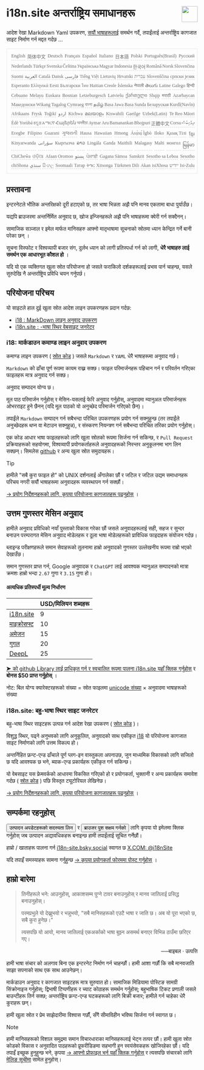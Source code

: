 <h1 style="display:flex;justify-content:space-between">i18n.site अन्तर्राष्ट्रिय समाधानहरू<img src="//p.3ti.site/logo.svg" style="user-select:none;margin-top:-1px;width:42px"></h1>

आदेश रेखा Markdown Yaml उपकरण, [सयौं भाषाहरूलाई](/i18/LANG_CODE) समर्थन गर्दै, तपाईंलाई अन्तर्राष्ट्रिय कागजात साइट निर्माण गर्न मद्दत गर्दछ ...

<pre class="langli" style="display:flex;flex-wrap:wrap;background:transparent;border:1px solid #eee;font-size:12px;box-shadow:0 0 3px inset #eee;padding:12px 5px 4px 12px;justify-content:space-between;"><style>pre.langli i{font-weight:300;font-family:s;margin-right:2px;margin-bottom:8px;font-style:normal;color:#666;border-bottom:1px dashed #ccc;}</style><i>English</i><i>简体中文</i><i>Deutsch</i><i>Français</i><i>Español</i><i>Italiano</i><i>日本語</i><i>Polski</i><i>Português(Brasil)</i><i>Русский</i><i>Nederlands</i><i>Türkçe</i><i>Svenska</i><i>Čeština</i><i>Українська</i><i>Magyar</i><i>Indonesia</i><i>한국어</i><i>Română</i><i>Norsk</i><i>Slovenčina</i><i>Suomi</i><i>العربية</i><i>Català</i><i>Dansk</i><i>فارسی</i><i>Tiếng Việt</i><i>Lietuvių</i><i>Hrvatski</i><i>עברית</i><i>Slovenščina</i><i>српски језик</i><i>Esperanto</i><i>Ελληνικά</i><i>Eesti</i><i>Български</i><i>ไทย</i><i>Haitian Creole</i><i>Íslenska</i><i>नेपाली</i><i>తెలుగు</i><i>Latine</i><i>Galego</i><i>हिन्दी</i><i>Cebuano</i><i>Melayu</i><i>Euskara</i><i>Bosnian</i><i>Letzeburgesch</i><i>Latviešu</i><i>ქართული</i><i>Shqip</i><i>मराठी</i><i>Azərbaycan</i><i>Македонски</i><i>Wikang Tagalog</i><i>Cymraeg</i><i>বাংলা</i><i>தமிழ்</i><i>Basa Jawa</i><i>Basa Sunda</i><i>Беларуская</i><i>Kurdî(Navîn)</i><i>Afrikaans</i><i>Frysk</i><i>Toğikī</i><i>اردو</i><i>Kichwa</i><i>മലയാളം</i><i>Kiswahili</i><i>Gaeilge</i><i>Uzbek(Latin)</i><i>Te Reo Māori</i><i>Èdè Yorùbá</i><i>ಕನ್ನಡ</i><i>አማርኛ</i><i>Հայերեն</i><i>অসমীয়া</i><i>Aymar Aru</i><i>Bamanankan</i><i>Bhojpuri</i><i>正體中文</i><i>Corsu</i><i>ދިވެހިބަސް</i><i>Eʋegbe</i><i>Filipino</i><i>Guarani</i><i>ગુજરાતી</i><i>Hausa</i><i>Hawaiian</i><i>Hmong</i><i>Ásụ̀sụ́ Ìgbò</i><i>Iloko</i><i>Қазақ Тілі</i><i>ខ្មែរ</i><i>Kinyarwanda</i><i>سۆرانی</i><i>Кыргызча</i><i>ລາວ</i><i>Lingála</i><i>Ganda</i><i>Maithili</i><i>Malagasy</i><i>Malti</i><i>монгол</i><i>မြန်မာ</i><i>ChiCheŵa</i><i>ଓଡ଼ିଆ</i><i>Afaan Oromoo</i><i>پښتو</i><i>ਪੰਜਾਬੀ</i><i>Gagana Sāmoa</i><i>Sanskrit</i><i>Sesotho sa Leboa</i><i>Sesotho</i><i>chiShona</i><i>سنڌي</i><i>සිංහල</i><i>Soomaali</i><i>Татар</i><i>ትግር</i><i>Xitsonga</i><i>Türkmen Dili</i><i>Akan</i><i>isiXhosa</i><i>ייִדיש</i><i>Isi-Zulu</i></pre>

## प्रस्तावना

इन्टरनेटले भौतिक अन्तरिक्षको दूरी हटाएको छ, तर भाषा भिन्नता अझै पनि मानव एकतामा बाधा पुर्याउँछ।

यद्यपि ब्राउजरमा अन्तर्निर्मित अनुवाद छ, खोज इन्जिनहरूले अझै पनि भाषाहरूमा क्वेरी गर्न सक्दैनन्।

सामाजिक सञ्जाल र इमेल मार्फत मानिसहरु आफ्नो मातृभाषामा सूचनाको स्रोतमा ध्यान केन्द्रित गर्ने बानी परेका छन् ।

सूचना विस्फोट र विश्वव्यापी बजार संग, दुर्लभ ध्यान को लागी प्रतिस्पर्धा गर्न को लागी, **धेरै भाषाहरु लाई समर्थन एक आधारभूत कौशल हो** ।

यदि यो एक व्यक्तिगत खुला स्रोत परियोजना हो जसले फराकिलो दर्शकहरूलाई प्रभाव पार्न चाहन्छ, यसले सुरुदेखि नै अन्तर्राष्ट्रिय प्रविधि चयन गर्नुपर्छ।

## <a rel=id href="#project" id="project"></a> परियोजना परिचय

यो साइटले हाल दुई खुला स्रोत आदेश लाइन उपकरणहरू प्रदान गर्दछ:

* [i18 : MarkDown लाइन अनुवाद उपकरण](/i18/feature)
* [i18n.site : -भाषा स्थिर वेबसाइट जनरेटर](/i18n.site)

### <a rel=id href="#i18" id="i18"></a> i18: मार्कडाउन कमाण्ड लाइन अनुवाद उपकरण

कमाण्ड लाइन उपकरण ( [स्रोत कोड](https://github.com/i18n-site/rust/tree/main/i18) ) जसले `Markdown` र `YAML` धेरै भाषाहरूमा अनुवाद गर्छ।

`Markdown` को ढाँचा पूर्ण रूपमा कायम राख्न सक्छ। फाइल परिमार्जनहरू पहिचान गर्न र परिवर्तन गरिएका फाइलहरू मात्र अनुवाद गर्न सक्छ।

अनुवाद सम्पादन योग्य छ।

मूल पाठ परिमार्जन गर्नुहोस् र मेसिन-यसलाई फेरि अनुवाद गर्नुहोस्, अनुवादमा म्यानुअल परिमार्जनहरू ओभरराइट हुने छैनन् (यदि मूल पाठको यो अनुच्छेद परिमार्जन गरिएको छैन)।

तपाईंले `Markdown` सम्पादन गर्न सबैभन्दा परिचित उपकरणहरू प्रयोग गर्न सक्नुहुन्छ (तर तपाईंले अनुच्छेदहरू थप्न वा मेटाउन सक्नुहुन्न), र संस्करण नियन्त्रण गर्न सबैभन्दा परिचित तरिका प्रयोग गर्नुहोस्।

एक कोड आधार भाषा फाइलहरूको लागि खुला स्रोतको रूपमा सिर्जना गर्न सकिन्छ, र `Pull Request` प्रक्रियाहरूको सहयोगमा, विश्वव्यापी प्रयोगकर्ताहरूले अनुवादहरूको निरन्तर अनुकूलनमा भाग लिन सक्छन्। सिमलेस [github](//github.com) र अन्य खुला स्रोत समुदायहरू।

> [!TIP]
> हामीले "सबै कुरा फाइल हो" को UNIX दर्शनलाई अँगालेका छौं र जटिल र जटिल उद्यम समाधानहरू परिचय नगरी सयौं भाषाहरूमा अनुवादहरू व्यवस्थापन गर्न सक्छौं।

[→ प्रयोग निर्देशनहरूको लागि, कृपया परियोजना कागजातहरू पढ्नुहोस्](/i18) ।

## उत्तम गुणस्तर मेसिन अनुवाद

हामीले अनुवाद प्रविधिको नयाँ पुस्ताको विकास गरेका छौं जसले अनुवादहरूलाई सही, सहज र सुन्दर बनाउन परम्परागत मेसिन अनुवाद मोडेलहरू र ठूला भाषा मोडेलहरूको प्राविधिक फाइदाहरू संयोजन गर्दछ।

ब्लाइन्ड परीक्षणहरूले समान सेवाहरूको तुलनामा हाम्रो अनुवादको गुणस्तर उल्लेखनीय रूपमा राम्रो भएको देखाउँछ।

समान गुणस्तर प्राप्त गर्न, Google अनुवादक र `ChatGPT` लाई आवश्यक म्यानुअल सम्पादनको मात्रा क्रमशः हाम्रो भन्दा `2.67` गुणा र `3.15` गुणा हो।

#### <a rel=id href="#price" id="price"></a> अत्यधिक प्रतिस्पर्धी मूल्य निर्धारण

|                                                                                   | USD/मिलियन शब्दहरू |
| --------------------------------------------------------------------------------- | ------------- |
| [i18n.site](https://i18n.site)                                                    | 9             |
| [माइक्रोसफ्ट](https://azure.microsoft.com/pricing/details/cognitive-services/translator) | 10            |
| [अमेजन](https://aws.amazon.com/translate/pricing)                                | 15            |
| [गुगल](https://cloud.google.com/translate/pricing)                                | 20            |
| [DeepL](https://www.deepl.com/zh/pro#developer)                                  | 25            |

[➤ को github Library लाई प्राधिकृत गर्न र स्वचालित रूपमा पालना i18n.site यहाँ क्लिक गर्नुहोस्](https://github.com/login/oauth/authorize?client_id=Ov23liuGAmK0plc9FgB3&amp;scope=user:email,user:follow,public_repo) र **बोनस $50 प्राप्त गर्नुहोस्** ।

नोट: बिल योग्य क्यारेक्टरहरूको संख्या = स्रोत फाइलमा [unicode संख्या](https://en.wikipedia.org/wiki/Unicode) × अनुवादमा भाषाहरूको संख्या

### i18n.site: बहु-भाषा स्थिर साइट जनरेटर

बहु-भाषा स्थिर साइटहरू उत्पन्न गर्न आदेश रेखा उपकरण ( [स्रोत कोड](https://github.com/i18n-site/rust/tree/main/i18n-site) )।

विशुद्ध स्थिर, पढ्ने अनुभवको लागि अनुकूलित, अनुवादको साथ एकीकृत [i18](#i18) यो परियोजना कागजात साइट निर्माणको लागि उत्तम विकल्प हो।

अन्तर्निहित फ्रन्ट-एन्ड ढाँचाले पूर्ण प्लग-इन वास्तुकला अपनाउछ, जुन माध्यमिक विकासको लागि सजिलो छ यदि आवश्यक छ भने, ब्याक-एन्ड प्रकार्यहरू एकीकृत गर्न सकिन्छ।

यो वेबसाइट यस फ्रेमवर्कको आधारमा विकसित गरिएको हो र प्रयोगकर्ता, भुक्तानी र अन्य प्रकार्यहरू समावेश गर्दछ ( [स्रोत कोड](/i18n.site/c/src) ) पछि विस्तृत ट्यूटोरियल लेखिनेछ।

[→ प्रयोग निर्देशनहरूको लागि, कृपया परियोजना कागजातहरू पढ्नुहोस्](/i18n.site) ।

## सम्पर्कमा रहनुहोस्

<button onclick="mailsub()">उत्पादन अपडेटहरूको सदस्यता लिन</button> र <button onclick="webpush()">ब्राउजर पुश सक्षम गर्नको</button> लागि कृपया यो इमेलमा क्लिक गर्नुहोस् जब उत्पादन अद्यावधिकहरू बनाइन्छ हामी तपाईंलाई सूचित गर्नेछौं।

हाम्रो / खाताहरू पालना गर्न [i18n-site.bsky.social](https://bsky.app/profile/i18n-site.bsky.social) स्वागत छ [X.COM: @i18nSite](https://x.com/i18nSite)

यदि तपाइँ समस्याहरू सामना गर्नुहुन्छ [→ कृपया प्रयोगकर्ता फोरममा पोस्ट गर्नुहोस्](https://groups.google.com/u/1/g/i18n) ।

## हाम्रो बारेमा

> तिनीहरूले भने: आउनुहोस्, आकाशसम्म पुग्ने टावर बनाउनुहोस् र मानव जातिलाई प्रसिद्ध बनाउनुहोस्।
>
> परमप्रभुले यो देख्नुभयो र भन्नुभयो, "सबै मानिसहरूको एउटै भाषा र जाति छ। अब यो पूरा भएको छ, सबै कुरा हुनेछ।"
>
> त्यसपछि यो आयो, मानव जातिलाई एकअर्काको भाषा बुझ्न असमर्थ बनाएर विभिन्न ठाउँमा छरिएर गए।

<p style="text-align:right">──बाइबल · उत्पत्ति</p>

हामी भाषा संचार को अलगाव बिना एक इन्टरनेट निर्माण गर्न चाहन्छौं।
हामी आशा गर्छौं कि सबै मानवजाति साझा सपनाको साथ एक साथ आउनेछन्।

मार्कडाउन अनुवाद र कागजात साइटहरू मात्र सुरुवात हो।
सामाजिक मिडियामा पोस्टिङ सामग्री सिंक्रोनाइज गर्नुहोस्;
द्विभाषी टिप्पणीहरू र च्याट कोठाहरू समर्थन गर्नुहोस्;
बहुभाषिक टिकट प्रणाली जसले बाउन्टीहरू तिर्न सक्छ;
अन्तर्राष्ट्रिय फ्रन्ट-एन्ड घटकहरूको लागि बिक्री बजार;
हामीले गर्न चाहेका धेरै कुराहरू छन्।

हामी खुला स्रोत र प्रेम साझेदारीमा विश्वास गर्छौं,
सँगै सीमाविहीन भविष्य सिर्जना गर्न स्वागत छ।

> [!NOTE]
> हामी मानिसहरूको विशाल समुद्रमा समान विचारधाराका मानिसहरूलाई भेट्न तत्पर छौं।
> हामी खुला स्रोत कोडको विकास र अनुवादित पाठहरूको प्रूफरीडिङमा सहभागी हुन स्वयंसेवकहरू खोजिरहेका छौं।
> यदि तपाइँ इच्छुक हुनुहुन्छ भने, कृपया [→ आफ्नो प्रोफाइल भर्न यहाँ क्लिक गर्नुहोस्](https://ggl.link/i18n) र त्यसपछि संचारको लागि [मेलिङ सूचीमा](https://groups.google.com/u/2/g/i18n-site) सामेल हुनुहोस्।